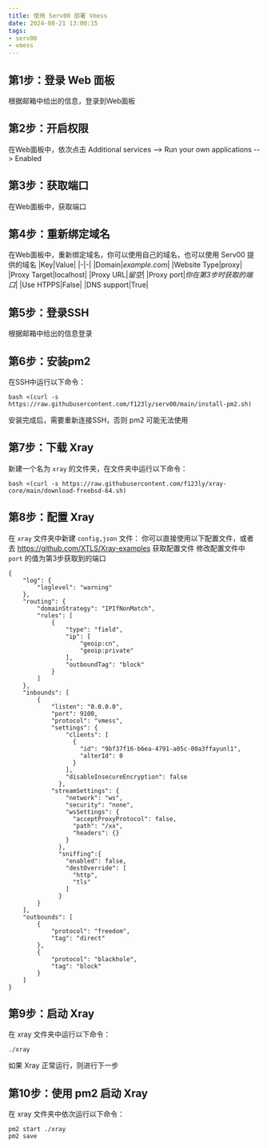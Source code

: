 ```yaml
---
title: 使用 Serv00 部署 Vmess
date: 2024-08-21 13:00:15
tags:
- serv00
- vmess
---
```


## 第1步：登录 Web 面板
根据邮箱中给出的信息，登录到Web面板

## 第2步：开启权限
在Web面板中，依次点击 Additional services --> Run your own applications --> Enabled

## 第3步：获取端口
在Web面板中，获取端口

## 第4步：重新绑定域名
在Web面板中，重新绑定域名，你可以使用自己的域名，也可以使用 Serv00 提供的域名
|Key|Value|
|-|-|
|Domain|*example.com*|
|Website Type|proxy|
|Proxy Target|localhost|
|Proxy URL|*留空*|
|Proxy port|*你在第3步时获取的端口*|
|Use HTPPS|False|
|DNS support|True|

## 第5步：登录SSH
根据邮箱中给出的信息登录

## 第6步：安装pm2
在SSH中运行以下命令：
``` shell
bash <(curl -s https://raw.githubusercontent.com/f123ly/serv00/main/install-pm2.sh)
```
安装完成后，需要重新连接SSH，否则 pm2 可能无法使用

## 第7步：下载 Xray
新建一个名为 `xray` 的文件夹，在文件夹中运行以下命令：
``` shell
bash <(curl -s https://raw.githubusercontent.com/f123ly/xray-core/main/download-freebsd-64.sh)
```

## 第8步：配置 Xray
在 `xray` 文件夹中新建 `config,json` 文件：
你可以直接使用以下配置文件，或者去 https://github.com/XTLS/Xray-examples 获取配置文件
修改配置文件中 `port` 的值为第3步获取到的端口
```
{
    "log": {
        "loglevel": "warning"
    },
    "routing": {
        "domainStrategy": "IPIfNonMatch",
        "rules": [
            {
                "type": "field",
                "ip": [
                    "geoip:cn",
                    "geoip:private"
                ],
                "outboundTag": "block"
            }
        ]
    },
    "inbounds": [
        {
            "listen": "0.0.0.0",
            "port": 9100,
            "protocol": "vmess",
            "settings": {
                "clients": [
                  {
                    "id": "9bf37f16-b6ea-4791-a05c-00a3ffayunl1",
                    "alterId": 0
                  }
                ],
                "disableInsecureEncryption": false
              },
            "streamSettings": {
                "network": "ws",
                "security": "none",
                "wsSettings": {
                  "acceptProxyProtocol": false,
                  "path": "/xx",
                  "headers": {}
                }
              },
              "sniffing":{
                "enabled": false,
                "destOverride": [
                  "http",
                  "tls"
                ]
              }
        }
    ],
    "outbounds": [
        {
            "protocol": "freedom",
            "tag": "direct"
        },
        {
            "protocol": "blackhole",
            "tag": "block"
        }
    ]
}
```

## 第9步：启动 Xray
在 xray 文件夹中运行以下命令：
``` shell
./xray
```
如果 Xray 正常运行，则进行下一步

## 第10步：使用 pm2 启动 Xray
在 xray 文件夹中依次运行以下命令：
``` shell
pm2 start ./xray
pm2 save
```
